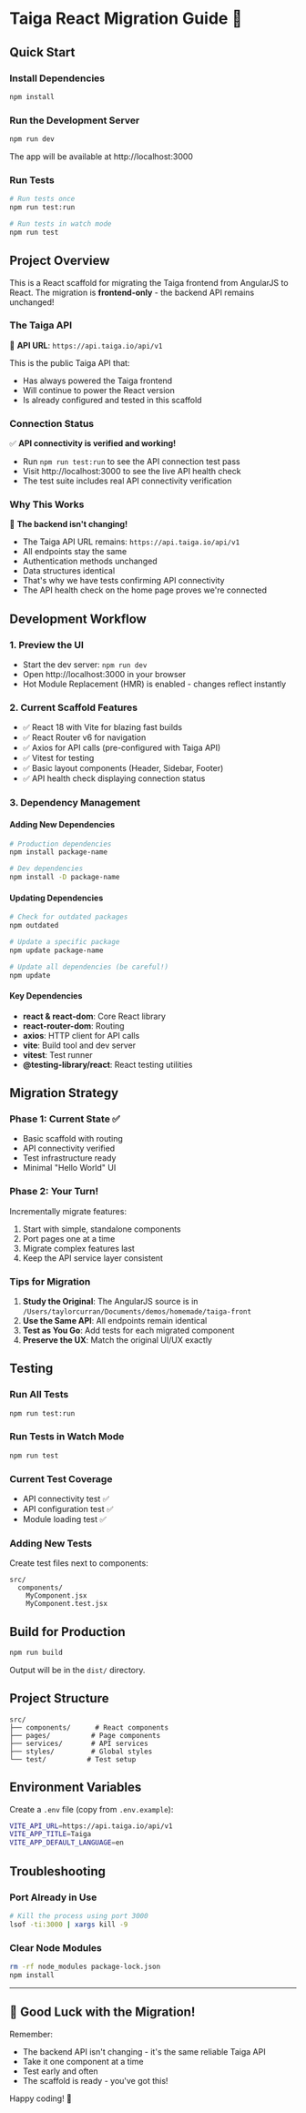 # Taiga React Migration Guide 🚀

## Quick Start

### Install Dependencies
```bash
npm install
```

### Run the Development Server
```bash
npm run dev
```
The app will be available at http://localhost:3000

### Run Tests
```bash
# Run tests once
npm run test:run

# Run tests in watch mode
npm run test
```

## Project Overview

This is a React scaffold for migrating the Taiga frontend from AngularJS to React. The migration is **frontend-only** - the backend API remains unchanged!

### The Taiga API

📍 **API URL**: `https://api.taiga.io/api/v1`

This is the public Taiga API that:
- Has always powered the Taiga frontend
- Will continue to power the React version
- Is already configured and tested in this scaffold

### Connection Status

✅ **API connectivity is verified and working!**
- Run `npm run test:run` to see the API connection test pass
- Visit http://localhost:3000 to see the live API health check
- The test suite includes real API connectivity verification

### Why This Works

🎯 **The backend isn't changing!** 
- The Taiga API URL remains: `https://api.taiga.io/api/v1`
- All endpoints stay the same
- Authentication methods unchanged
- Data structures identical
- That's why we have tests confirming API connectivity
- The API health check on the home page proves we're connected

## Development Workflow

### 1. Preview the UI
- Start the dev server: `npm run dev`
- Open http://localhost:3000 in your browser
- Hot Module Replacement (HMR) is enabled - changes reflect instantly

### 2. Current Scaffold Features
- ✅ React 18 with Vite for blazing fast builds
- ✅ React Router v6 for navigation
- ✅ Axios for API calls (pre-configured with Taiga API)
- ✅ Vitest for testing
- ✅ Basic layout components (Header, Sidebar, Footer)
- ✅ API health check displaying connection status

### 3. Dependency Management

#### Adding New Dependencies
```bash
# Production dependencies
npm install package-name

# Dev dependencies
npm install -D package-name
```

#### Updating Dependencies
```bash
# Check for outdated packages
npm outdated

# Update a specific package
npm update package-name

# Update all dependencies (be careful!)
npm update
```

#### Key Dependencies
- **react & react-dom**: Core React library
- **react-router-dom**: Routing
- **axios**: HTTP client for API calls
- **vite**: Build tool and dev server
- **vitest**: Test runner
- **@testing-library/react**: React testing utilities

## Migration Strategy

### Phase 1: Current State ✅
- Basic scaffold with routing
- API connectivity verified
- Test infrastructure ready
- Minimal "Hello World" UI

### Phase 2: Your Turn! 
Incrementally migrate features:
1. Start with simple, standalone components
2. Port pages one at a time
3. Migrate complex features last
4. Keep the API service layer consistent

### Tips for Migration

1. **Study the Original**: The AngularJS source is in `/Users/taylorcurran/Documents/demos/homemade/taiga-front`
2. **Use the Same API**: All endpoints remain identical
3. **Test as You Go**: Add tests for each migrated component
4. **Preserve the UX**: Match the original UI/UX exactly

## Testing

### Run All Tests
```bash
npm run test:run
```

### Run Tests in Watch Mode
```bash
npm run test
```

### Current Test Coverage
- API connectivity test ✅
- API configuration test ✅
- Module loading test ✅

### Adding New Tests
Create test files next to components:
```
src/
  components/
    MyComponent.jsx
    MyComponent.test.jsx
```

## Build for Production

```bash
npm run build
```
Output will be in the `dist/` directory.

## Project Structure

```
src/
├── components/      # React components
├── pages/          # Page components
├── services/       # API services
├── styles/         # Global styles
└── test/          # Test setup
```

## Environment Variables

Create a `.env` file (copy from `.env.example`):
```bash
VITE_API_URL=https://api.taiga.io/api/v1
VITE_APP_TITLE=Taiga
VITE_APP_DEFAULT_LANGUAGE=en
```

## Troubleshooting

### Port Already in Use
```bash
# Kill the process using port 3000
lsof -ti:3000 | xargs kill -9
```

### Clear Node Modules
```bash
rm -rf node_modules package-lock.json
npm install
```

---

## 🎉 Good Luck with the Migration!

Remember:
- The backend API isn't changing - it's the same reliable Taiga API
- Take it one component at a time
- Test early and often
- The scaffold is ready - you've got this!

Happy coding! 🚀
